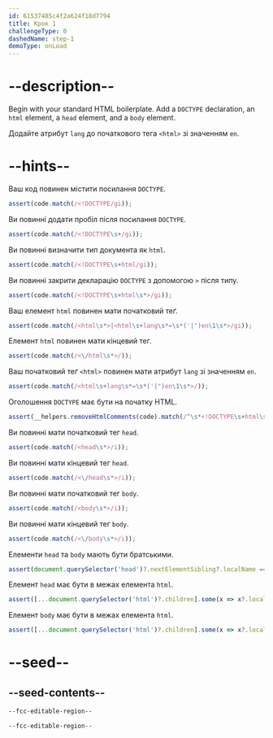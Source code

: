 ```yaml
---
id: 61537485c4f2a624f18d7794
title: Крок 1
challengeType: 0
dashedName: step-1
demoType: onLoad
---
```


# --description--

Begin with your standard HTML boilerplate. Add a `DOCTYPE` declaration, an `html` element, a `head` element, and a `body` element.

Додайте атрибут `lang` до початкового тега `<html>` зі значенням `en`.

# --hints--

Ваш код повинен містити посилання `DOCTYPE`.

```js
assert(code.match(/<!DOCTYPE/gi));
```

Ви повинні додати пробіл після посилання `DOCTYPE`.

```js
assert(code.match(/<!DOCTYPE\s+/gi));
```

Ви повинні визначити тип документа як `html`.

```js
assert(code.match(/<!DOCTYPE\s+html/gi));
```

Ви повинні закрити декларацію `DOCTYPE` з допомогою `>` після типу.

```js
assert(code.match(/<!DOCTYPE\s+html\s*>/gi));
```

Ваш елемент `html` повинен мати початковий теґ.

```js
assert(code.match(/<html\s*>|<html\s+lang\s*=\s*('|")en\1\s*>/gi));
```

Елемент `html` повинен мати кінцевий тег.

```js
assert(code.match(/<\/html\s*>/));
```

Ваш початковий теґ `<html>` повинен мати атрибут `lang` зі значенням `en`.

```js
assert(code.match(/<html\s+lang\s*=\s*('|")en\1\s*>/));
```

Оголошення `DOCTYPE` має бути на початку HTML.

```js
assert(__helpers.removeHtmlComments(code).match(/^\s*<!DOCTYPE\s+html\s*>/i));
```

Ви повинні мати початковий тег `head`.

```js
assert(code.match(/<head\s*>/i));
```

Ви повинні мати кінцевий тег `head`.

```js
assert(code.match(/<\/head\s*>/i));
```

Ви повинні мати початковий тег `body`.

```js
assert(code.match(/<body\s*>/i));
```

Ви повинні мати кінцевий тег `body`.

```js
assert(code.match(/<\/body\s*>/i));
```

Елементи `head` та `body` мають бути братськими.

```js
assert(document.querySelector('head')?.nextElementSibling?.localName === 'body');
```

Елемент `head` має бути в межах елемента `html`.

```js
assert([...document.querySelector('html')?.children].some(x => x?.localName === 'head'));
```

Елемент `body` має бути в межах елемента `html`.

```js
assert([...document.querySelector('html')?.children].some(x => x?.localName === 'body'));
```

# --seed--

## --seed-contents--

```html
--fcc-editable-region--

--fcc-editable-region--
```

```css

```

